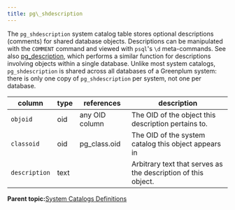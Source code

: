 ```yaml
---
title: pg\_shdescription 
---
```


The `pg_shdescription` system catalog table stores optional descriptions \(comments\) for shared database objects. Descriptions can be manipulated with the `COMMENT` command and viewed with `psql`'s `\d` meta-commands. See also [pg\_description](pg_description.html), which performs a similar function for descriptions involving objects within a single database. Unlike most system catalogs, `pg_shdescription` is shared across all databases of a Greenplum system: there is only one copy of `pg_shdescription` per system, not one per database.

|column|type|references|description|
|------|----|----------|-----------|
|`objoid`|oid|any OID column|The OID of the object this description pertains to.|
|`classoid`|oid|pg\_class.oid|The OID of the system catalog this object appears in|
|`description`|text| |Arbitrary text that serves as the description of this object.|

**Parent topic:**[System Catalogs Definitions](../system_catalogs/catalog_ref-html.html)

